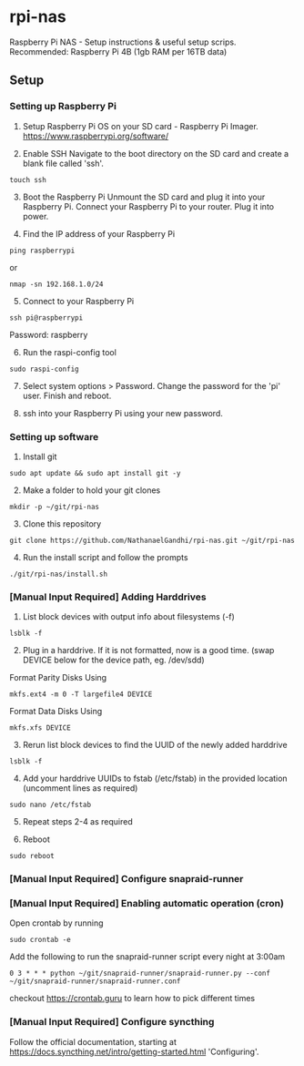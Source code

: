 # rpi-nas
Raspberry Pi NAS - Setup instructions &amp; useful setup scrips.
Recommended: Raspberry Pi 4B (1gb RAM per 16TB data)

## Setup
### Setting up Raspberry Pi
1. Setup Raspberry Pi OS on your SD card - Raspberry Pi Imager.
https://www.raspberrypi.org/software/

2. Enable SSH
Navigate to the boot directory on the SD card and create a blank file called 'ssh'.
```
touch ssh
```

3. Boot the Raspberry Pi
Unmount the SD card and plug it into your Raspberry Pi. Connect your Raspberry Pi to your router. Plug it into power.

4. Find the IP address of your Raspberry Pi
```
ping raspberrypi
```
or
```
nmap -sn 192.168.1.0/24
```

5. Connect to your Raspberry Pi
```
ssh pi@raspberrypi
```
Password: raspberry

6. Run the raspi-config tool
```
sudo raspi-config
```
7. Select system options > Password. Change the password for the 'pi' user.
Finish and reboot.

8. ssh into your Raspberry Pi using your new password.

### Setting up software
1. Install git
```
sudo apt update && sudo apt install git -y
```

2. Make a folder to hold your git clones
```
mkdir -p ~/git/rpi-nas
```

3. Clone this repository
```
git clone https://github.com/NathanaelGandhi/rpi-nas.git ~/git/rpi-nas
```

4. Run the install script and follow the prompts
```
./git/rpi-nas/install.sh
```

### [Manual Input Required] Adding Harddrives
1. List block devices with output info about filesystems (-f)
```
lsblk -f
```

2. Plug in a harddrive.
If it is not formatted, now is a good time. (swap DEVICE below for the device path, eg. /dev/sdd)

Format Parity Disks Using
```
mkfs.ext4 -m 0 -T largefile4 DEVICE
```

Format Data Disks Using
```
mkfs.xfs DEVICE
```


3. Rerun list block devices to find the UUID of the newly added harddrive
```
lsblk -f
```

4. Add your harddrive UUIDs to fstab (/etc/fstab) in the provided location (uncomment lines as required)
```
sudo nano /etc/fstab
```

5. Repeat steps 2-4 as required

6. Reboot
```
sudo reboot
```

### [Manual Input Required] Configure snapraid-runner

### [Manual Input Required] Enabling automatic operation (cron)
Open crontab by running
```
sudo crontab -e
```

Add the following to run the snapraid-runner script every night at 3:00am
```
0 3 * * * python ~/git/snapraid-runner/snapraid-runner.py --conf ~/git/snapraid-runner/snapraid-runner.conf
```
checkout https://crontab.guru to learn how to pick different times

### [Manual Input Required] Configure syncthing
Follow the official documentation, starting at https://docs.syncthing.net/intro/getting-started.html 'Configuring'.
